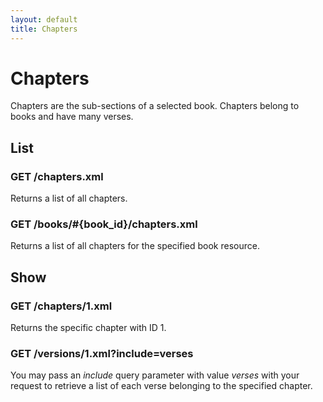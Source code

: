 ```yaml
---
layout: default
title: Chapters
---
```


# Chapters
                    
Chapters are the sub-sections of a selected book.  Chapters belong to books and have many verses.

## List

### GET /chapters.xml

Returns a list of all chapters.

### GET /books/#{book_id}/chapters.xml

Returns a list of all chapters for the specified book resource.

## Show

### GET /chapters/1.xml

Returns the specific chapter with ID 1.

### GET /versions/1.xml?include=verses

You may pass an *include* query parameter with value *verses* with your request to retrieve a list of each verse belonging to the specified chapter.

